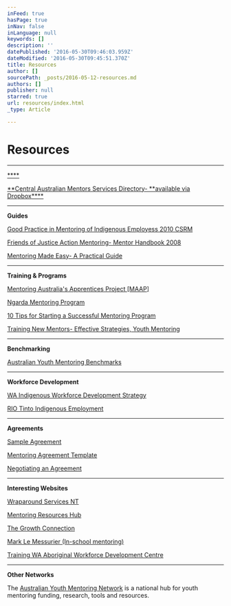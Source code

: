 ```yaml
---
inFeed: true
hasPage: true
inNav: false
inLanguage: null
keywords: []
description: ''
datePublished: '2016-05-30T09:46:03.959Z'
dateModified: '2016-05-30T09:45:51.370Z'
title: Resources
author: []
sourcePath: _posts/2016-05-12-resources.md
authors: []
publisher: null
starred: true
url: resources/index.html
_type: Article

---
```

# Resources

****

[****][0]

[**Central Australian Mentors Services Directory- **available via Dropbox][0][****][0]

****

**Guides**

[Good Practice in Mentoring of Indigenous Employess 2010 CSRM][1]

[Friends of Justice Action Mentoring- Mentor Handbook 2008][2]

[Mentoring Made Easy- A Practical Guide][3]

****

**Training & Programs**

[Mentoring Australia's Apprentices Project \[MAAP\]][4]

[Ngarda Mentoring Program][5]

[10 Tips for Starting a Successful Mentoring Program][6]

[Training New Mentors- Effective Strategies, Youth Mentoring][7]

****

**Benchmarking**

[Australian Youth Mentoring Benchmarks][8]

****

**Workforce Development**

[WA Indigenous Workforce Development Strategy][9]

[RIO Tinto Indigenous Employment][10]

****

**Agreements**

[Sample Agreement][11]

[Mentoring Agreement Template][12]

[Negotiating an Agreement][13]

****

**Interesting Websites**

[Wraparound Services NT][14]

[Mentoring Resources Hub][15]

[The Growth Connection][16]

[Mark Le Messurier (In-school mentoring)][17]

[Training WA Aboriginal Workforce Development Centre][18]

****

**Other Networks**

The [Australian Youth Mentoring Network][19] is a national hub for youth mentoring funding, research, tools and resources.

[0]: https://www.dropbox.com/s/kvn7nzi3mgbm140/CAMentorsServicesDirectoryAddressesPhnos%281%29.pdf?dl=0
[1]: https://www.google.com.au/url?sa=t&rct=j&q=&esrc=s&source=web&cd=1&cad=rja&uact=8&ved=0ahUKEwiGub7IxtPMAhVnx6YKHRyDAfMQFggfMAA&url=http%3A%2F%2Fwww.csrm.uq.edu.au%2Fdocs%2FFinal%2520mentoring%2520web%2520paper.pdf&usg=AFQjCNFqRIHltZgaeEWV8C8BaxTzdSlS7Q&sig2=HWDny6uB_KyrhUKDfRtCnQ
[2]: https://www.google.com.au/url?sa=t&rct=j&q=&esrc=s&source=web&cd=1&cad=rja&uact=8&ved=0ahUKEwj_nObZxtPMAhUk2qYKHXDyAy4QFggcMAA&url=http%3A%2F%2Fwww.justiceaction.org.au%2Fcms%2Fimages%2Fstories%2FCmpgnPDFs%2Fjamentrshk.pdf&usg=AFQjCNFrvQ9Ta-JsZNgy4pjgJiSbLqVEug&sig2=K_W4D6xUvorXDq8Y1FmPlw
[3]: https://www.google.com.au/url?sa=t&rct=j&q=&esrc=s&source=web&cd=1&ved=0ahUKEwi8jIXsxtPMAhWl56YKHRN_Dw4QFggcMAA&url=http%3A%2F%2Fwww.dpc.nsw.gov.au%2F__data%2Fassets%2Fpdf_file%2F0016%2F19330%2FMentoring_Made_Easy_A_Practical_Guide_third_edition.pdf&usg=AFQjCNF5sC2Uj3hW3X_c0YLiCyxh-6yDFA&sig2=8Oen8B0cYod3zIikskx_Gg
[4]: https://maap.vetnetwork.org.au/
[5]: https://www.google.com.au/url?sa=t&rct=j&q=&esrc=s&source=web&cd=1&cad=rja&uact=8&ved=0ahUKEwic9aTbx9PMAhVGKaYKHThABwIQFggcMAA&url=http%3A%2F%2Fwww.ngarda.com.au%2Fuploaded%2Fservices%2FMentoring_LR.pdf&usg=AFQjCNFniU7ybNlqJbvEPoex_A6bQyuPEg&sig2=HfSaJ3b7R2OeE9HiZkAJUA
[6]: https://www.google.com.au/url?sa=t&rct=j&q=&esrc=s&source=web&cd=2&cad=rja&uact=8&ved=0ahUKEwjQjbvrx9PMAhUn26YKHd8aD_IQFggiMAE&url=http%3A%2F%2Fchronus.com%2Fwp-content%2Fuploads%2F2012%2F01%2F10-Tips-for-Starting-a-Successful-Mentoring-Program.pdf&usg=AFQjCNETtZz-zsKcVxLcG9YoLvLO_wjS6g&sig2=6KPGZAh8C0UoxMFgAQJolQ
[7]: https://www.google.com.au/url?sa=t&rct=j&q=&esrc=s&source=web&cd=1&cad=rja&uact=8&ved=0ahUKEwjM1-2ByNPMAhUl4aYKHVw6DDcQFgghMAA&url=http%3A%2F%2Feducationnorthwest.org%2Fsites%2Fdefault%2Ffiles%2Ftraining.pdf&usg=AFQjCNHXZsPUdO_mpBT-XHW9KZcmq_bA7w&sig2=0gE4v58HTrR3p3uh_YRzrw
[8]: http://charitylabs.org.au/aymn/wp-content/uploads/sites/2/AYMN-Benchmarks1.pdf
[9]: https://www.google.com.au/url?sa=t&rct=j&q=&esrc=s&source=web&cd=2&cad=rja&uact=8&ved=0ahUKEwi6s8DCyNPMAhVlFqYKHWcnBaoQFggiMAE&url=http%3A%2F%2Fwww.dtwd.wa.gov.au%2Femployeesandstudents%2Ftraining%2Fotherinformation%2Ftrainingtogether-workingtogether%2FDocuments%2FT30.TTWT.strategy.V4.LR-1.pdf&usg=AFQjCNE_Lb4WJbV8KwUR8FXOApCUaYm3zg&sig2=mG4EnXAfeY5bBvSXhvdnRQ
[10]: https://www.google.com.au/url?sa=t&rct=j&q=&esrc=s&source=web&cd=1&cad=rja&uact=8&ved=0ahUKEwj8seDAydPMAhUIEpQKHcM7C2MQFggbMAA&url=http%3A%2F%2Fwww.riotinto.com%2Fdocuments%2FReportsPublications%2FRT_PolicyandProg.pdf&usg=AFQjCNF-pue6-bnJilLa-5poh--3I03dLQ&sig2=jfvr_M619Xmx_5gB44cTJw&bvm=bv.121658157,d.dGo
[11]: https://www.google.com.au/url?sa=t&rct=j&q=&esrc=s&source=web&cd=11&cad=rja&uact=8&ved=0ahUKEwidncCDzdPMAhXHsJQKHY8tDikQFghBMAo&url=http%3A%2F%2Fgetmentoring.org%2Fwp-content%2Fplugins%2Fdownload-monitor%2Fdownload.php%3Fid%3D21&usg=AFQjCNGHfslO73kI2CrhXu8EofYs2dVJrw&sig2=J2mm5_9L1YcIHW9J5FHG7g&bvm=bv.121658157,d.dGo
[12]: https://www.google.com.au/url?sa=t&rct=j&q=&esrc=s&source=web&cd=11&cad=rja&uact=8&ved=0ahUKEwjdnIupzdPMAhXDk5QKHcn_AWAQFghEMAo&url=https%3A%2F%2Fmentoringresources.ictr.wisc.edu%2Fsites%2Fdefault%2Ffiles%2FMentorshipAgreementTemplate.pdf&usg=AFQjCNElnJfRfS0Uw28iH6aKONOgzigPeA&sig2=mWHvWvG0t2ibKDsh7wyQ8g
[13]: https://www.google.com.au/url?sa=t&rct=j&q=&esrc=s&source=web&cd=1&cad=rja&uact=8&ved=0ahUKEwiKuILJzdPMAhWGF5QKHcMgBTcQFggcMAA&url=https%3A%2F%2Fhr.unimelb.edu.au%2F__data%2Fassets%2Fpdf_file%2F0010%2F583282%2FMentoring-Agreement.pdf&usg=AFQjCNE2kd6LTKB6k_6KBx-upssuQAHt7g&sig2=OUcWAjST--ndtviYTa5VHw
[14]: https://www.google.com.au/url?sa=t&rct=j&q=&esrc=s&source=web&cd=1&cad=rja&uact=8&ved=0ahUKEwju_KyCy9PMAhVHUZQKHSQtDJMQFggcMAA&url=http%3A%2F%2Fwas.batchelor.edu.au%2F&usg=AFQjCNHzbW0fHlQiXFzNxYzkDV6ECJMo5Q&sig2=6oPE5vN7yrKJXPsdBaZrvw
[15]: http://www.mentoringresourceshub.com.au/
[16]: https://www.google.com.au/url?sa=t&rct=j&q=&esrc=s&source=web&cd=1&cad=rja&uact=8&ved=0ahUKEwjA2v26y9PMAhXKipQKHWVCCI0QFggdMAA&url=http%3A%2F%2Fwww.growconnect.com.au%2F&usg=AFQjCNHnvGxSau34bnHk3Zp3T7CnkOBEgg&sig2=wSDbbK3rAiKDNEo2A9eclw
[17]: http://www.marklemessurier.com.au/
[18]: http://www.dtwd.wa.gov.au/AWDC
[19]: http://aymn.org.au/